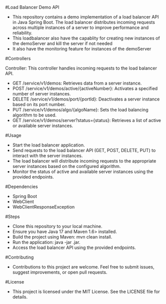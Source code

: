 #Load Balancer Demo API

- This repository contains a demo implementation of a load balancer API in Java Spring Boot. The load balancer distributes incoming requests across multiple instances of a server to improve performance and reliability.
- This loadbalancer also have the capablity for creating new instances of the demoServer and kill the server if not needed
- It also have the monitoring feature for instances of the demoServer 

#Controllers

Controller: This controller handles incoming requests to the load balancer API.
- GET /service/v1/demos: Retrieves data from a server instance.
- POST /service/v1/demos/active/{activeNumber}: Activates a specified number of server instances.
- DELETE /service/v1/demos/port/{portId}: Deactivates a server instance based on its port number.
- PUT /service/v1/demos/algo/{algoName}: Sets the load balancing algorithm to be used.
- GET /service/v1/demos/server?status={status}: Retrieves a list of active or available server instances.

#Usage

- Start the load balancer application.
- Send requests to the load balancer API (GET, POST, DELETE, PUT) to interact with the server instances.
- The load balancer will distribute incoming requests to the appropriate server instances based on the configured algorithm.
- Monitor the status of active and available server instances using the provided endpoints.

#Dependencies

- Spring Boot
- WebClient
- WebClientResponseException

#Steps

- Clone this repository to your local machine.
- Ensure you have Java 17 and Maven 1.6> installed.
- Build the project using Maven: mvn clean install.
- Run the application: java -jar <jar-file-name>.jar.
- Access the load balancer API using the provided endpoints.

#Contributing

- Contributions to this project are welcome. Feel free to submit issues, suggest improvements, or open pull requests.

#License

- This project is licensed under the MIT License. See the LICENSE file for details.
